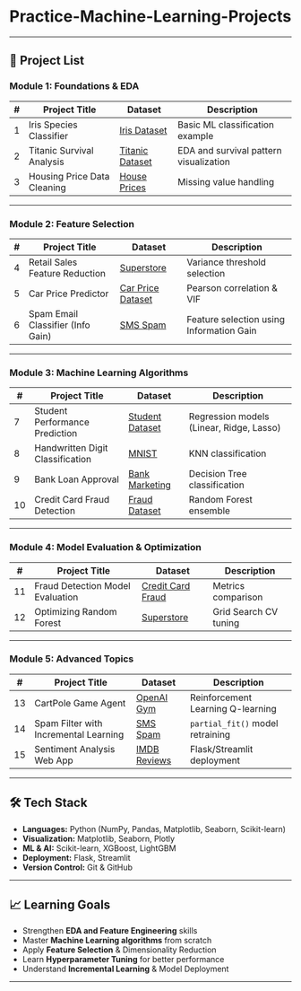 # Practice-Machine-Learning-Projects

---

## 📜 Project List

### **Module 1: Foundations & EDA**
| # | Project Title | Dataset | Description |
|---|--------------|---------|-------------|
| 1 | Iris Species Classifier | [Iris Dataset](https://archive.ics.uci.edu/ml/datasets/iris) | Basic ML classification example |
| 2 | Titanic Survival Analysis | [Titanic Dataset](https://www.kaggle.com/c/titanic) | EDA and survival pattern visualization |
| 3 | Housing Price Data Cleaning | [House Prices](https://www.kaggle.com/c/house-prices-advanced-regression-techniques) | Missing value handling |

---

### **Module 2: Feature Selection**
| # | Project Title | Dataset | Description |
|---|--------------|---------|-------------|
| 4 | Retail Sales Feature Reduction | [Superstore](https://www.kaggle.com/datasets/rohitsahoo/sales-forecasting) | Variance threshold selection |
| 5 | Car Price Predictor | [Car Price Dataset](https://www.kaggle.com/datasets/hellbuoy/car-price-prediction) | Pearson correlation & VIF |
| 6 | Spam Email Classifier (Info Gain) | [SMS Spam](https://archive.ics.uci.edu/ml/datasets/sms+spam+collection) | Feature selection using Information Gain |

---

### **Module 3: Machine Learning Algorithms**
| # | Project Title | Dataset | Description |
|---|--------------|---------|-------------|
| 7 | Student Performance Prediction | [Student Dataset](https://www.kaggle.com/datasets/spscientist/students-performance-in-exams) | Regression models (Linear, Ridge, Lasso) |
| 8 | Handwritten Digit Classification | [MNIST](https://www.kaggle.com/c/digit-recognizer) | KNN classification |
| 9 | Bank Loan Approval | [Bank Marketing](https://archive.ics.uci.edu/ml/datasets/bank+marketing) | Decision Tree classification |
| 10 | Credit Card Fraud Detection | [Fraud Dataset](https://www.kaggle.com/mlg-ulb/creditcardfraud) | Random Forest ensemble |

---

### **Module 4: Model Evaluation & Optimization**
| # | Project Title | Dataset | Description |
|---|--------------|---------|-------------|
| 11 | Fraud Detection Model Evaluation | [Credit Card Fraud](https://www.kaggle.com/mlg-ulb/creditcardfraud) | Metrics comparison |
| 12 | Optimizing Random Forest | [Superstore](https://www.kaggle.com/datasets/rohitsahoo/sales-forecasting) | Grid Search CV tuning |

---

### **Module 5: Advanced Topics**
| # | Project Title | Dataset | Description |
|---|--------------|---------|-------------|
| 13 | CartPole Game Agent | [OpenAI Gym](https://gym.openai.com/envs/CartPole-v1/) | Reinforcement Learning Q-learning |
| 14 | Spam Filter with Incremental Learning | [SMS Spam](https://archive.ics.uci.edu/ml/datasets/sms+spam+collection) | `partial_fit()` model retraining |
| 15 | Sentiment Analysis Web App | [IMDB Reviews](https://www.kaggle.com/c/word2vec-nlp-tutorial) | Flask/Streamlit deployment |

---

## 🛠 Tech Stack
- **Languages:** Python (NumPy, Pandas, Matplotlib, Seaborn, Scikit-learn)
- **Visualization:** Matplotlib, Seaborn, Plotly
- **ML & AI:** Scikit-learn, XGBoost, LightGBM
- **Deployment:** Flask, Streamlit
- **Version Control:** Git & GitHub

---

## 📈 Learning Goals
- Strengthen **EDA and Feature Engineering** skills
- Master **Machine Learning algorithms** from scratch
- Apply **Feature Selection** & Dimensionality Reduction
- Learn **Hyperparameter Tuning** for better performance
- Understand **Incremental Learning** & Model Deployment

---
